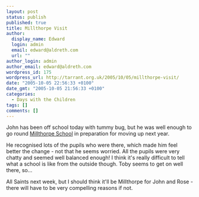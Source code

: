 ```yaml
---
layout: post
status: publish
published: true
title: Millthorpe Visit
author:
  display_name: Edward
  login: admin
  email: edward@aldreth.com
  url: ""
author_login: admin
author_email: edward@aldreth.com
wordpress_id: 175
wordpress_url: http://tarrant.org.uk/2005/10/05/millthorpe-visit/
date: "2005-10-05 22:56:33 +0100"
date_gmt: "2005-10-05 21:56:33 +0100"
categories:
  - Days with the Children
tags: []
comments: []
---
```


John has been off school today with tummy bug, but he was well enough to
go round [Millthorpe School][1] in preparation for moving up next year.

He recognised lots of the pupils who were there, which made him feel
better the change - not that he seems worried. All the pupils were very
chatty and seemed well balanced enough! I think it\'s really difficult
to tell what a school is like from the outside though. Toby seems to get
on well there, so...

All Saints next week, but I should think it\'ll be Millthorpe for John
and Rose - there will have to be very compelling reasons if not.



[1]: https://www.millthorpeschool.co.uk
